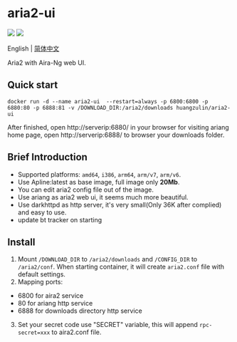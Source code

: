 # aria2-ui
[![](https://images.microbadger.com/badges/version/huangzulin/aria2-ui.svg)](https://microbadger.com/images/huangzulin/aria2-ui "Get your own version badge on microbadger.com")
[![](https://images.microbadger.com/badges/image/huangzulin/aria2-ui.svg)](https://microbadger.com/images/huangzulin/aria2-ui "Get your own image badge on microbadger.com")

English | [简体中文](https://github.com/huangzulin/aria2-ui/blob/master/README.zh-cn.md)

Aria2 with Aira-Ng web UI.

## Quick start
```
docker run -d --name aria2-ui  --restart=always -p 6800:6800 -p 6880:80 -p 6888:81 -v /DOWNLOAD_DIR:/aria2/downloads huangzulin/aria2-ui
```
After finished, open http://serverip:6880/ in your browser for visiting ariang home page, open http://serverip:6888/ to browser your downloads folder.

## Brief Introduction
* Supported platforms: `amd64`, `i386`, `arm64`, `arm/v7`, `arm/v6`.
* Use Apline:latest as base image, full image only **20Mb**.
* You can edit aria2 config file out of the image.
* Use ariang as aria2 web ui, it seems much more beautiful.
* Use darkhttpd as http server, it's very small(Only 36K after complied) and easy to use.
* update bt tracker on starting

## Install
1. Mount `/DOWNLOAD_DIR` to `/aria2/downloads` and `/CONFIG_DIR` to `/aria2/conf`. When starting container, it will create  `aria2.conf` file with default settings.
2. Mapping ports:
  * 6800 for aira2 service
  * 80 for ariang http service
  * 6888 for downloads directory http service
3. Set your secret code use "SECRET" variable, this will append `rpc-secret=xxx` to aira2.conf file.


